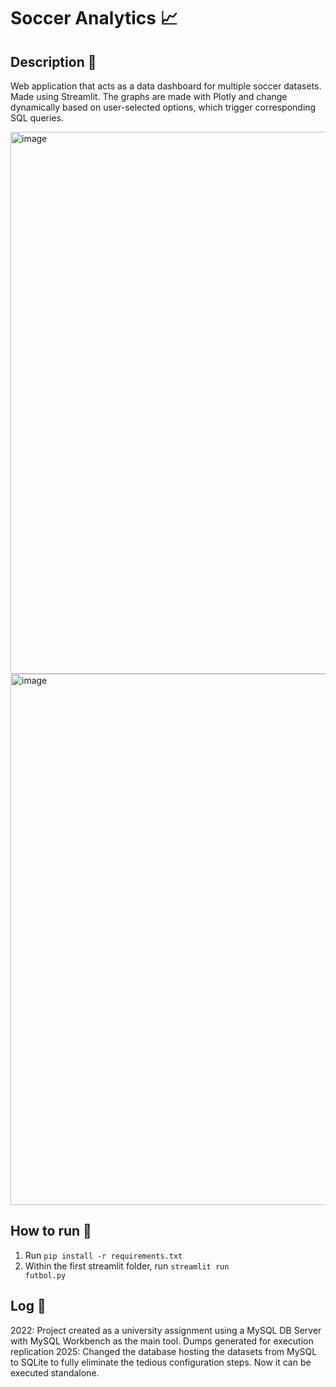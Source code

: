 # Soccer Analytics 📈

## Description 📌
Web application that acts as a data dashboard for multiple soccer datasets. Made using Streamlit. The graphs are made with Plotly and change dynamically based on user-selected options, which trigger corresponding SQL queries. 

<img width="1828" height="867" alt="image" src="https://github.com/user-attachments/assets/8d03373c-68cb-4567-9163-dc11ebc6cf3f" />
<img width="1828" height="850" alt="image" src="https://github.com/user-attachments/assets/38808bde-7020-4aac-a15d-49f0a61ec141" />


## How to run 🚀
1. Run <code>pip install -r requirements.txt</code>
2. Within the first streamlit folder, run <code>streamlit run futbol.py</code>

## Log 📝
2022: Project created as a university assignment using a MySQL DB Server with MySQL Workbench as the main tool. Dumps generated for execution replication
2025: Changed the database hosting the datasets from MySQL to SQLite to fully eliminate the tedious configuration steps. Now it can be executed standalone. 
